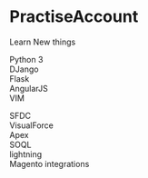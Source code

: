 # PractiseAccount
Learn New things

Python 3<br>
DJango<br>
Flask<br>
AngularJS<br>
VIM<br>

SFDC<br>
	VisualForce<br>
	Apex<br>
	SOQL<br>
	lightning<br>
	Magento integrations<br>

